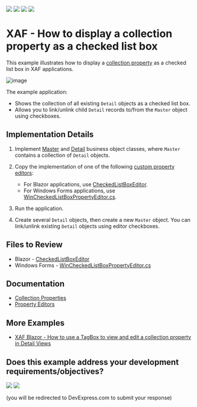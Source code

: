 <!-- default badges list -->
![](https://img.shields.io/endpoint?url=https://codecentral.devexpress.com/api/v1/VersionRange/128592642/24.2.1%2B)
[![](https://img.shields.io/badge/Open_in_DevExpress_Support_Center-FF7200?style=flat-square&logo=DevExpress&logoColor=white)](https://supportcenter.devexpress.com/ticket/details/E1807)
[![](https://img.shields.io/badge/📖_How_to_use_DevExpress_Examples-e9f6fc?style=flat-square)](https://docs.devexpress.com/GeneralInformation/403183)
[![](https://img.shields.io/badge/💬_Leave_Feedback-feecdd?style=flat-square)](#does-this-example-address-your-development-requirementsobjectives)
<!-- default badges end -->
# XAF - How to display a collection property as a checked list box

This example illustrates how to display a [collection property](https://docs.devexpress.com/eXpressAppFramework/113568/business-model-design-orm/data-types-supported-by-built-in-editors/collection-properties) as a checked list box in XAF applications.

![image](https://user-images.githubusercontent.com/14300209/229557843-6b3586a5-319f-45a2-b4aa-37935dda28ed.png)

The example application:

* Shows the collection of all existing `Detail` objects as a checked list box.
* Allows you to link/unlink child `Detail` records to/from the `Master` object using checkboxes.

## Implementation Details

1. Implement [Master](./CS/EFCore/CheckedListEF/CheckedListEF.Module/BusinessObjects/Master.cs) and [Detail](./CS/EFCore/CheckedListEF/CheckedListEF.Module/BusinessObjects/Detail.cs) business object classes, where `Master` contains a collection of `Detail` objects.
2. Copy the implementation of one of the following [custom property editors](https://docs.devexpress.com/eXpressAppFramework/113097/ui-construction/view-items-and-property-editors/property-editors#custom-property-editors):

    * For Blazor applications, use [CheckedListBoxEditor](./CS/EFCore/CheckedListEF/CheckedListEF.Blazor.Server/Editors/CheckedListBoxEditor).
    * For Windows Forms applications, use [WinCheckedListBoxPropertyEditor.cs](./CS/EFCore/CheckedListEF/CheckedListEF.Win/Editors/WinCheckedListBoxPropertyEditor.cs).
3. Run the application.
4. Create several `Detail` objects, then create a new `Master` object. You can link/unlink existing `Detail` objects using editor checkboxes.

## Files to Review

* Blazor - [CheckedListBoxEditor](./CS/EFCore/CheckedListEF/CheckedListEF.Blazor.Server/Editors/CheckedListBoxEditor/)
* Windows Forms - [WinCheckedListBoxPropertyEditor.cs](./CS/EFCore/CheckedListEF/CheckedListEF.Win/Editors/WinCheckedListBoxPropertyEditor.cs) 

## Documentation

* [Collection Properties](https://docs.devexpress.com/eXpressAppFramework/113568/business-model-design-orm/data-types-supported-by-built-in-editors/collection-properties)
* [Property Editors](https://docs.devexpress.com/eXpressAppFramework/113097/ui-construction/view-items-and-property-editors/property-editors)

## More Examples

* [XAF Blazor - How to use a TagBox to view and edit a collection property in Detail Views](https://github.com/DevExpress-Examples/XAF-Blazor-How-to-use-a-TagBox-to-view-and-edit-a-collection-property-in-Detail-Views)
<!-- feedback -->
## Does this example address your development requirements/objectives?

[<img src="https://www.devexpress.com/support/examples/i/yes-button.svg"/>](https://www.devexpress.com/support/examples/survey.xml?utm_source=github&utm_campaign=xaf-how-to-display-a-collection-property-as-a-checked-list-box&~~~was_helpful=yes) [<img src="https://www.devexpress.com/support/examples/i/no-button.svg"/>](https://www.devexpress.com/support/examples/survey.xml?utm_source=github&utm_campaign=xaf-how-to-display-a-collection-property-as-a-checked-list-box&~~~was_helpful=no)

(you will be redirected to DevExpress.com to submit your response)
<!-- feedback end -->
